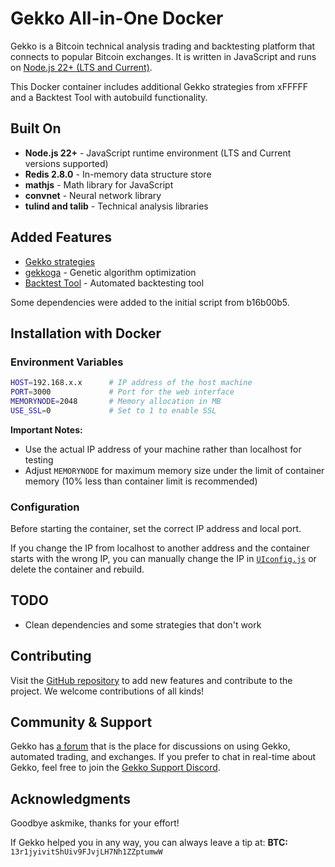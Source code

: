 
# Gekko All-in-One Docker

Gekko is a Bitcoin technical analysis trading and backtesting platform that connects to popular Bitcoin exchanges. It is written in JavaScript and runs on [Node.js 22+ (LTS and Current)](http://nodejs.org).

This Docker container includes additional Gekko strategies from xFFFFF and a Backtest Tool with autobuild functionality.

## Built On

- **Node.js 22+** - JavaScript runtime environment (LTS and Current versions supported)
- **Redis 2.8.0** - In-memory data structure store
- **mathjs** - Math library for JavaScript
- **convnet** - Neural network library
- **tulind and talib** - Technical analysis libraries

## Added Features

- [Gekko strategies](strategies/)
- [gekkoga](gekkoga/) - Genetic algorithm optimization
- [Backtest Tool](Gekko-BacktestTool/) - Automated backtesting tool

Some dependencies were added to the initial script from b16b00b5.

## Installation with Docker

### Environment Variables

```bash
HOST=192.168.x.x      # IP address of the host machine
PORT=3000             # Port for the web interface
MEMORYNODE=2048       # Memory allocation in MB
USE_SSL=0             # Set to 1 to enable SSL
```

**Important Notes:**
- Use the actual IP address of your machine rather than localhost for testing
- Adjust `MEMORYNODE` for maximum memory size under the limit of container memory (10% less than container limit is recommended)

### Configuration

Before starting the container, set the correct IP address and local port.

If you change the IP from localhost to another address and the container starts with the wrong IP, you can manually change the IP in [`UIconfig.js`](web/vue/dist/UIconfig.js) or delete the container and rebuild.

## TODO

- Clean dependencies and some strategies that don't work

## Contributing

Visit the [GitHub repository](https://github.com/viking76/gekko.git) to add new features and contribute to the project. We welcome contributions of all kinds!

## Community & Support

Gekko has [a forum](https://forum.gekko.wizb.it/) that is the place for discussions on using Gekko, automated trading, and exchanges. If you prefer to chat in real-time about Gekko, feel free to join the [Gekko Support Discord](https://discord.gg/26wMygt).

## Acknowledgments

Goodbye askmike, thanks for your effort!

If Gekko helped you in any way, you can always leave a tip at:
**BTC:** `13r1jyivitShUiv9FJvjLH7Nh1ZZptumwW`